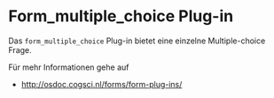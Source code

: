# Form_multiple_choice Plug-in

Das `form_multiple_choice` Plug-in bietet eine einzelne Multiple-choice Frage. 

Für mehr Informationen gehe auf
	
- <http://osdoc.cogsci.nl/forms/form-plug-ins/>
